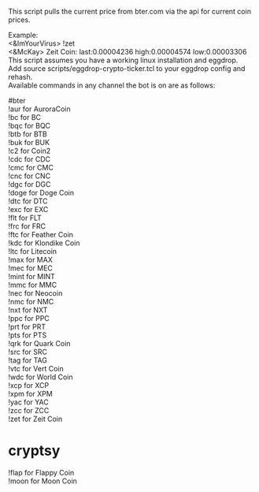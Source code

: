This script pulls the current price from bter.com via the api for current coin prices.  

Example:  
<&ImYourVirus> !zet  
<&McKay> Zeit Coin: last:0.00004236 high:0.00004574 low:0.00003306  
This script assumes you have a working linux installation and eggdrop.  
Add source scripts/eggdrop-crypto-ticker.tcl to your eggdrop config and rehash.  
Available commands in any channel the bot is on are as follows:  

#bter  
!aur for AuroraCoin  
!bc for BC  
!bqc for BQC  
!btb for BTB  
!buk for BUK  
!c2 for Coin2  
!cdc for CDC  
!cmc for CMC  
!cnc for CNC  
!dgc for DGC  
!doge for Doge Coin  
!dtc for DTC  
!exc for EXC  
!flt for FLT  
!frc for FRC  
!ftc for Feather Coin  
!kdc for Klondike Coin  
!ltc for Litecoin  
!max for MAX  
!mec for MEC  
!mint for MINT  
!mmc for MMC  
!nec for Neocoin  
!nmc for NMC  
!nxt for NXT  
!ppc for PPC  
!prt for PRT  
!pts for PTS  
!qrk for Quark Coin  
!src for SRC  
!tag for TAG  
!vtc for Vert Coin  
!wdc for World Coin  
!xcp for XCP  
!xpm for XPM  
!yac for YAC  
!zcc for ZCC  
!zet for Zeit Coin  

# cryptsy  
!flap for Flappy Coin  
!moon for Moon Coin  
